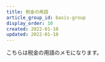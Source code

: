 ```yaml
---
title: 税金の用語
article_group_id: basis-group
display_order: 10
created: 2022-01-10
updated: 2022-01-10
---
```

こちらは税金の用語のメモになります。
